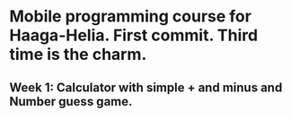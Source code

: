 # Mobile programming course for Haaga-Helia. First commit. Third time is the charm.
## Week 1: Calculator with simple + and minus and Number guess game.